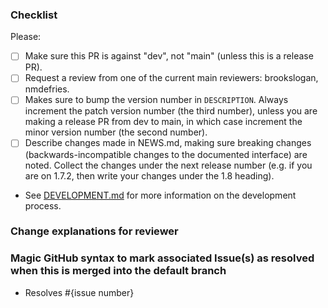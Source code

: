 ### Checklist

Please:

- [ ] Make sure this PR is against "dev", not "main" (unless this is a release
      PR).
- [ ] Request a review from one of the current main reviewers:
      brookslogan, nmdefries.
- [ ] Makes sure to bump the version number in `DESCRIPTION`. Always increment
      the patch version number (the third number), unless you are making a
      release PR from dev to main, in which case increment the minor version
      number (the second number).
- [ ] Describe changes made in NEWS.md, making sure breaking changes
      (backwards-incompatible changes to the documented interface) are noted.
      Collect the changes under the next release number (e.g. if you are on
      1.7.2, then write your changes under the 1.8 heading).
- See [DEVELOPMENT.md](DEVELOPMENT.md) for more information on the development
  process.

### Change explanations for reviewer

### Magic GitHub syntax to mark associated Issue(s) as resolved when this is merged into the default branch

- Resolves #{issue number}

